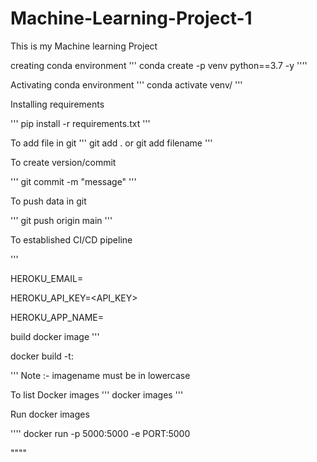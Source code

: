 # Machine-Learning-Project-1
This is my Machine learning Project 

creating conda environment 
'''
conda create -p venv python==3.7 -y
''''

Activating conda environment 
'''
conda activate venv/
'''

Installing requirements 

'''
pip install -r requirements.txt
'''

To add file in git
'''
git add .
or 
git add filename
'''

To create version/commit

'''
git commit -m "message"
'''

To push data in git

'''
git push origin main
'''

To established CI/CD pipeline

'''

HEROKU_EMAIL=<Your heroku Email id >

HEROKU_API_KEY=<API_KEY>

HEROKU_APP_NAME=<Your Heroku App Name >


build docker image
'''

docker build -t<imagename>:<tagname>

'''
Note :- imagename must be in lowercase 


To list Docker images
'''
docker images 
'''

Run docker images 

''''
docker run -p 5000:5000 -e PORT:5000  <imageid>

""""

